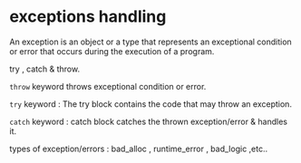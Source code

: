# exceptions handling

An exception is an object or a type that represents an exceptional condition or error that occurs during the execution of a program.

try , catch & throw.

`throw` keyword throws exceptional condition or error.

`try` keyword : The try block contains the code that may throw an exception.

`catch` keyword : catch block catches the thrown exception/error & handles it.

types of exception/errors :
bad_alloc , runtime_error , bad_logic ,etc..